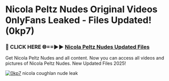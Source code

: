 # Nicola Peltz Nudes Original Videos 0nlyFans Leaked - Files Updated! (0kp7)

<h3>🔴 CLICK HERE 🌐==►► <a href="https://tinyurl.com/yrmya6cz" rel="nofollow">Nicola Peltz Nudes Updated Files</a></h3>

Get Nicola Peltz Nudes and all content. Now you can access all videos and pictures of Nicola Peltz Nudes. New Updated Files 2025!

[![0kp7](https://i.imgur.com/FMdXYCs.gif)](https://tinyurl.com/yrmya6cz)
nicola coughlan nude leak